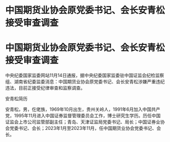 # 中国期货业协会原党委书记、会长安青松接受审查调查

# 中国期货业协会原党委书记、会长安青松接受审查调查

中央纪委国家监委网站11月14日通报，据中央纪委国家监委驻中国证监会纪检监察组、湖南省纪委监委消息：中国期货业协会原党委书记、会长安青松涉嫌严重违纪违法，目前正接受纪律审查和监察调查。

安青松简历

安青松，男，仡佬族，1969年10月出生，贵州关岭人，1991年6月加入中国共产党，1995年11月进入中国证券监督管理委员会工作，博士研究生学历。历任中国证监会上市公司监管部副主任；青岛、天津证监局党委书记、局长；中国证券业协会党委书记、会长；2023年1月至2023年11月，任中国期货业协会党委书记、会长。

